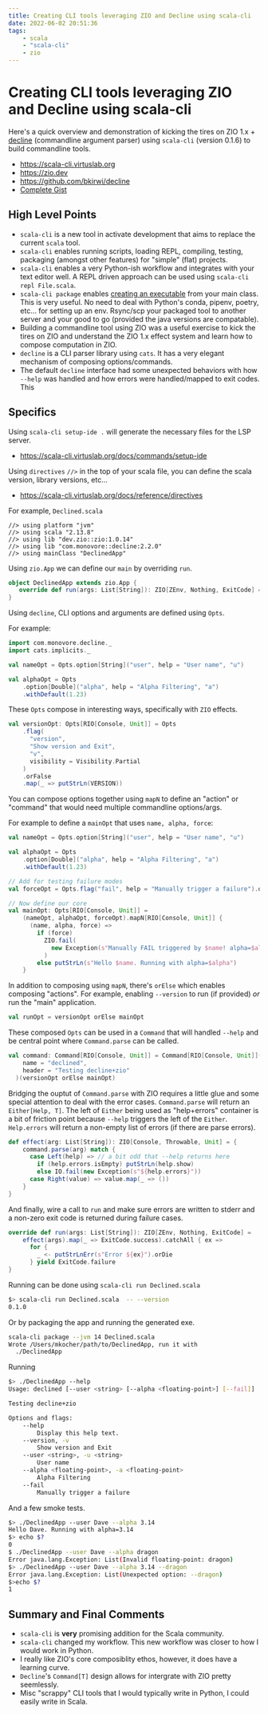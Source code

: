 ```yaml
---
title: Creating CLI tools leveraging ZIO and Decline using scala-cli
date: 2022-06-02 20:51:36
tags:
    - scala
    - "scala-cli"
    - zio
---
```

# Creating CLI tools leveraging ZIO and Decline using scala-cli

Here's a quick overview and demonstration of kicking the tires on ZIO 1.x + [decline](https://github.com/bkirwi/decline) (commandline argument parser) using `scala-cli` (version 0.1.6) to build commandline tools.

- https://scala-cli.virtuslab.org
- https://zio.dev
- https://github.com/bkirwi/decline
- [Complete Gist](https://gist.github.com/mpkocher/e7b23d082a9ce9cba6e5ec3337658e76)

## High Level Points

- `scala-cli` is a new tool in activate development that aims to replace the current `scala` tool. 
- `scala-cli` enables running scripts, loading REPL, compiling, testing, packaging (amongst other features) for "simple" (flat) projects.
- `scala-cli` enables a very Python-ish workflow and integrates with your text editor well. A REPL driven approach can be used using `scala-cli repl File.scala`.
- `scala-cli package` enables [creating an executable](https://scala-cli.virtuslab.org/docs/cookbooks/scala-package) from your main class. This is very useful. No need to deal with Python's conda, pipenv, poetry, etc... for setting up an env. Rsync/scp your packaged tool to another server and your good to go (provided the java versions are compatable).
- Building a commandline tool using ZIO was a useful exercise to kick the tires on ZIO and understand the ZIO 1.x effect system and learn how to compose computation in ZIO.
- `decline` is a CLI parser library using `cats`. It has a very elegant mechanism of composing options/commands. 
- The default `decline` interface had some unexpected behaviors with how `--help` was handled and how errors were handled/mapped to exit codes. This


## Specifics

Using `scala-cli setup-ide .` will generate the necessary files for the LSP server.

- https://scala-cli.virtuslab.org/docs/commands/setup-ide

Using `directives` `//>` in the top of your scala file, you can define the scala version, library versions, etc...

- https://scala-cli.virtuslab.org/docs/reference/directives

For example, `Declined.scala`

```
//> using platform "jvm"
//> using scala "2.13.8"
//> using lib "dev.zio::zio:1.0.14"
//> using lib "com.monovore::decline:2.2.0"
//> using mainClass "DeclinedApp"
```

Using `zio.App` we can define our `main` by overriding `run`.

```scala
object DeclinedApp extends zio.App {
   override def run(args: List[String]): ZIO[ZEnv, Nothing, ExitCode] = ???
} 
```

Using `decline`, CLI options and arguments are defined using `Opts`.

For example:

```scala
import com.monovore.decline._
import cats.implicits._

val nameOpt = Opts.option[String]("user", help = "User name", "u")

val alphaOpt = Opts
    .option[Double]("alpha", help = "Alpha Filtering", "a")
    .withDefault(1.23)
```

These `Opts` compose in interesting ways, specifically with `ZIO` effects.

```scala
val versionOpt: Opts[RIO[Console, Unit]] = Opts
    .flag(
      "version",
      "Show version and Exit",
      "v",
      visibility = Visibility.Partial
    )
    .orFalse
    .map(_ => putStrLn(VERSION))
```

You can compose options together using `mapN` to define an "action" or "command" that would need multiple commandline options/args.

For example to define a `mainOpt` that uses `name, alpha, force`:

```scala
val nameOpt = Opts.option[String]("user", help = "User name", "u")

val alphaOpt = Opts
    .option[Double]("alpha", help = "Alpha Filtering", "a")
    .withDefault(1.23)

// Add for testing failure modes
val forceOpt = Opts.flag("fail", help = "Manually trigger a failure").orFalse

// Now define our core
val mainOpt: Opts[RIO[Console, Unit]] =
    (nameOpt, alphaOpt, forceOpt).mapN[RIO[Console, Unit]] {
      (name, alpha, force) =>
        if (force)
          ZIO.fail(
            new Exception(s"Manually FAIL triggered by $name! alpha=$alpha")
          )
        else putStrLn(s"Hello $name. Running with alpha=$alpha")
    }

```
In addition to composing using `mapN`, there's `orElse` which enables composing "actions". For example, enabling `--version` to run (if provided) *or* run the "main" application.

```scala
val runOpt = versionOpt orElse mainOpt
```
These composed `Opts` can be used in a `Command` that will handled `--help` and be central point where `Command.parse` can be called. 

```scala
val command: Command[RIO[Console, Unit]] = Command[RIO[Console, Unit]](
    name = "declined",
    header = "Testing decline+zio"
  )(versionOpt orElse mainOpt)
```

Bridging the ouptut of `Command.parse` with ZIO requires a little glue and some special attention to deal with the error cases. `Command.parse` will return an `Either[Help, T]`. The left of `Either` being used as "help+errors" container is a bit of friction point because `--help` triggers the left of the `Either`. `Help.errors` will return a non-empty list of errors (if there are parse errors). 

```scala
def effect(arg: List[String]): ZIO[Console, Throwable, Unit] = {
    command.parse(arg) match {
      case Left(help) => // a bit odd that --help returns here
        if (help.errors.isEmpty) putStrLn(help.show)
        else IO.fail(new Exception(s"${help.errors}"))
      case Right(value) => value.map(_ => ())
    }
}
```

And finally, wire a call to `run` and make sure errors are written to stderr and a non-zero exit code is returned during failure cases. 

```scala
override def run(args: List[String]): ZIO[ZEnv, Nothing, ExitCode] =
    effect(args).map(_ => ExitCode.success).catchAll { ex =>
      for {
        _ <- putStrLnErr(s"Error ${ex}").orDie
      } yield ExitCode.failure
}
```

Running can be done using `scala-cli run Declined.scala`

```bash
$> scala-cli run Declined.scala  -- --version
0.1.0
```

Or by packaging the app and running the generated exe.

```bash
scala-cli package --jvm 14 Declined.scala
Wrote /Users/mkocher/path/to/DeclinedApp, run it with
  ./DeclinedApp
```

Running

```bash
$> ./DeclinedApp --help
Usage: declined [--user <string> [--alpha <floating-point>] [--fail]]

Testing decline+zio

Options and flags:
    --help
        Display this help text.
    --version, -v
        Show version and Exit
    --user <string>, -u <string>
        User name
    --alpha <floating-point>, -a <floating-point>
        Alpha Filtering
    --fail
        Manually trigger a failure
```

And a few smoke tests.


```bash
$> ./DeclinedApp --user Dave --alpha 3.14
Hello Dave. Running with alpha=3.14
$> echo $?
0
$ ./DeclinedApp --user Dave --alpha dragon
Error java.lang.Exception: List(Invalid floating-point: dragon)
$> ./DeclinedApp --user Dave --alpha 3.14 --dragon
Error java.lang.Exception: List(Unexpected option: --dragon)
$>echo $?
1
```

## Summary and Final Comments

- `scala-cli` is __very__ promising addition for the Scala community.
- `scala-cli` changed my workflow. This new workflow was closer to how I would work in Python.
- I really like ZIO's core composiblity ethos, however, it does have a learning curve.
- `Decline`'s `Command[T]` design allows for intergrate with ZIO pretty seemlessly. 
- Misc "scrappy" CLI tools that I would typically write in Python, I could easily write in Scala. 
